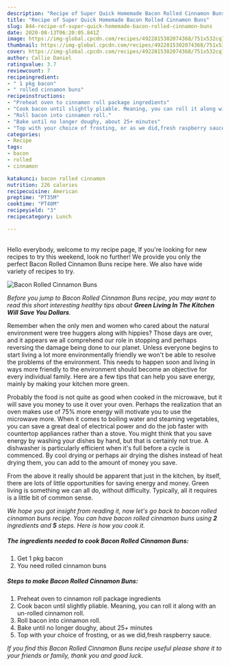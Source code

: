 ```yaml
---
description: "Recipe of Super Quick Homemade Bacon Rolled Cinnamon Buns"
title: "Recipe of Super Quick Homemade Bacon Rolled Cinnamon Buns"
slug: 844-recipe-of-super-quick-homemade-bacon-rolled-cinnamon-buns
date: 2020-08-13T06:20:05.841Z
image: https://img-global.cpcdn.com/recipes/4922815302074368/751x532cq70/bacon-rolled-cinnamon-buns-recipe-main-photo.jpg
thumbnail: https://img-global.cpcdn.com/recipes/4922815302074368/751x532cq70/bacon-rolled-cinnamon-buns-recipe-main-photo.jpg
cover: https://img-global.cpcdn.com/recipes/4922815302074368/751x532cq70/bacon-rolled-cinnamon-buns-recipe-main-photo.jpg
author: Callie Daniel
ratingvalue: 3.7
reviewcount: 7
recipeingredient:
- " 1 pkg bacon"
- " rolled cinnamon buns"
recipeinstructions:
- "Preheat oven to cinnamon roll package ingredients"
- "Cook bacon until slightly pliable. Meaning, you can roll it along with an un-rolled cinnamon roll."
- "Roll bacon into cinnamon roll."
- "Bake until no longer doughy, about 25+ minutes"
- "Top with your choice of frosting, or as we did,fresh raspberry sauce."
categories:
- Recipe
tags:
- bacon
- rolled
- cinnamon

katakunci: bacon rolled cinnamon 
nutrition: 226 calories
recipecuisine: American
preptime: "PT35M"
cooktime: "PT40M"
recipeyield: "3"
recipecategory: Lunch

---
```

<br>
Hello everybody, welcome to my recipe page, If you're looking for new recipes to try this weekend, look no further! We provide you only the perfect Bacon Rolled Cinnamon Buns recipe here. We also have wide variety of recipes to try.
<br>


![Bacon Rolled Cinnamon Buns](https://img-global.cpcdn.com/recipes/4922815302074368/751x532cq70/bacon-rolled-cinnamon-buns-recipe-main-photo.jpg)

<i>Before you jump to Bacon Rolled Cinnamon Buns recipe, you may want to read this short interesting healthy tips about 
<strong>Green Living In The Kitchen Will Save You Dollars</strong>.</i>
</br>

Remember when the only men and women who cared about the natural environment were tree huggers along with hippies? Those days are over, and it appears we all comprehend our role in stopping and perhaps reversing the damage being done to our planet. Unless everyone begins to start living a lot more environmentally friendly we won't be able to resolve the problems of the environment. This needs to happen soon and living in ways more friendly to the environment should become an objective for every individual family. Here are a few tips that can help you save energy, mainly by making your kitchen more green.

Probably the food is not quite as good when cooked in the microwave, but it will save you money to use it over your oven. Perhaps the realization that an oven makes use of 75% more energy will motivate you to use the microwave more. When it comes to boiling water and steaming vegetables, you can save a great deal of electrical power and do the job faster with countertop appliances rather than a stove. You might think that you save energy by washing your dishes by hand, but that is certainly not true. A dishwasher is particularly efficient when it's full before a cycle is commenced. By cool drying or perhaps air drying the dishes instead of heat drying them, you can add to the amount of money you save.

From the above it really should be apparent that just in the kitchen, by itself, there are lots of little opportunities for saving energy and money. Green living is something we can all do, without difficulty. Typically, all it requires is a little bit of common sense.


<i>We hope you got insight from reading it, now let's go back to bacon rolled cinnamon buns recipe. You can have bacon rolled cinnamon buns using <strong>2</strong> ingredients and <strong>5</strong> steps. Here is how you cook it.
</i>

##### The ingredients needed to cook Bacon Rolled Cinnamon Buns:

1. Get  1 pkg bacon
1. You need  rolled cinnamon buns


##### Steps to make Bacon Rolled Cinnamon Buns:

1. Preheat oven to cinnamon roll package ingredients
1. Cook bacon until slightly pliable. Meaning, you can roll it along with an un-rolled cinnamon roll.
1. Roll bacon into cinnamon roll.
1. Bake until no longer doughy, about 25+ minutes
1. Top with your choice of frosting, or as we did,fresh raspberry sauce.


<i>If you find this Bacon Rolled Cinnamon Buns recipe useful please share it to your friends or family, thank you and good luck.</i>
